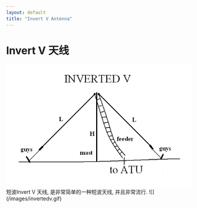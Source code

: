 ```yaml
---
layout: default
title: "Invert V Antenna"
---
```




# Invert V 天线




<img src="/images/invertedv.gif" align="right">

<div>
<tr>
  短波Invert V 天线, 是非常简单的一种短波天线, 并且非常流行. 
</tr>
<tr>
![](/images/invertedv.gif)
</tr>
</div>
